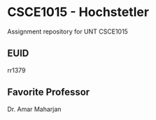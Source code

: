 # CSCE1015 - Hochstetler
Assignment repository for UNT CSCE1015
## EUID
rr1379
## Favorite Professor
Dr. Amar Maharjan

